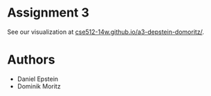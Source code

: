 # Assignment 3

See our visualization at [cse512-14w.github.io/a3-depstein-domoritz/](http://cse512-14w.github.io/a3-depstein-domoritz/).

# Authors

* Daniel Epstein
* Dominik Moritz